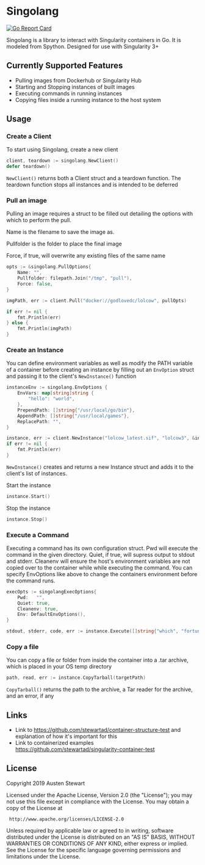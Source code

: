 # Singolang

[![Go Report Card](https://goreportcard.com/badge/github.com/stewartad/singolang)](https://goreportcard.com/report/github.com/stewartad/singolang)

Singolang is a library to interact with Singularity containers in Go. It is modeled from Spython. Designed for use with Singularity 3+

## Currently Supported Features

* Pulling images from Dockerhub or Singularity Hub
* Starting and Stopping instances of built images
* Executing commands in running instances
* Copying files inside a running instance to the host system

## Usage

### Create a Client

To start using Singolang, create a new client

```go
client, teardown := singolang.NewClient()
defer teardown()
```

`NewClient()` returns both a Client struct and a teardown function. The teardown function stops all instances and is intended to be deferred

### Pull an image

Pulling an image requires a struct to be filled out detailing the options with which to perform the pull.

Name is the filename to save the image as.

Pullfolder is the folder to place the final image

Force, if true, will overwrite any existing files of the same name

```go
opts := &singolang.PullOptions{
    Name: "",
    Pullfolder: filepath.Join("/tmp", "pull"),
    Force: false,
}

imgPath, err := client.Pull("docker://godlovedc/lolcow", pullOpts)

if err != nil {
    fmt.Println(err)
} else {
    fmt.Println(imgPath)
}
```

### Create an Instance

You can define environment variables as well as modify the PATH variable of a container before creating an instance by filling out an `EnvOption` struct and passing it to the client's `NewInstance()` function

```go
instanceEnv := singolang.EnvOptions {
    EnvVars: map[string]string {
        "hello": "world",
    },
    PrependPath: []string{"/usr/local/go/bin"},
    AppendPath: []string{"/usr/local/games"},
    ReplacePath: "",
}

instance, err := client.NewInstance("lolcow_latest.sif", "lolcow3", &instanceEnv)
if err != nil {
    fmt.Println(err)
}
```

`NewInstance()` creates and returns a new Instance struct and adds it to the client's list of instances.

Start the instance

```go
instance.Start()
```

Stop the instance

```go
instance.Stop()
```

### Execute a Command

Executing a command has its own configuration struct. Pwd will execute the command in the given directory. Quiet, if true, will supress output to stdout and stderr. Cleanenv will ensure the host's environment variables are not copied over to the container while while executing the command. You can specify EnvOptions like above to change the containers environment before the command runs.

```go
execOpts := singolangExecOptions{
    Pwd:   "",
    Quiet: true,
    Cleanenv: true,
    Env: DefaultEnvOptions(),
}

stdout, stderr, code, err := instance.Execute([]string{"which", "fortune"}, %execOpts)
```

### Copy a file

You can copy a file or folder from inside the container into a .tar archive, which is placed in your OS temp directory

```go
path, read, err := instance.CopyTarball(targetPath)
```

`CopyTarball()` returns the path to the archive, a Tar reader for the archive, and an error, if any

## Links
- Link to https://github.com/stewartad/container-structure-test and explanation of how it's important for this
- Link to containerized examples https://github.com/stewartad/singularity-container-test

## License

   Copyright 2019 Austen Stewart

   Licensed under the Apache License, Version 2.0 (the "License");
   you may not use this file except in compliance with the License.
   You may obtain a copy of the License at

     http://www.apache.org/licenses/LICENSE-2.0

   Unless required by applicable law or agreed to in writing, software
   distributed under the License is distributed on an "AS IS" BASIS,
   WITHOUT WARRANTIES OR CONDITIONS OF ANY KIND, either express or implied.
   See the License for the specific language governing permissions and
   limitations under the License.
